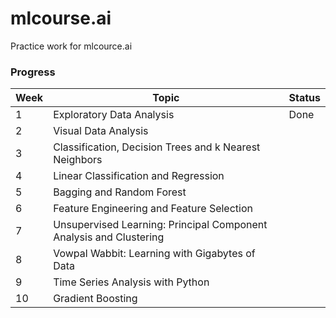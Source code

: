 # mlcourse.ai
Practice work for mlcource.ai

### Progress
|Week|Topic|Status|
|----|-----|------|
|1|Exploratory Data Analysis|Done|
|2|Visual Data Analysis||
|3|Classification, Decision Trees and k Nearest Neighbors||
|4|Linear Classification and Regression||
|5|Bagging and Random Forest||
|6|Feature Engineering and Feature Selection||
|7|Unsupervised Learning: Principal Component Analysis and Clustering||
|8|Vowpal Wabbit: Learning with Gigabytes of Data||
|9|Time Series Analysis with Python||
|10|Gradient Boosting||
